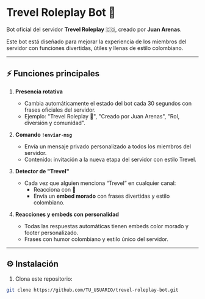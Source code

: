 # Trevel Roleplay Bot 💜

Bot oficial del servidor **Trevel Roleplay** 🇨🇴, creado por **Juan Arenas**.

Este bot está diseñado para mejorar la experiencia de los miembros del servidor con funciones divertidas, útiles y llenas de estilo colombiano.

---

## ⚡ Funciones principales

1. **Presencia rotativa**  
   - Cambia automáticamente el estado del bot cada 30 segundos con frases oficiales del servidor.  
   - Ejemplo: "Trevel Roleplay 💜", "Creado por Juan Arenas", "Rol, diversión y comunidad".

2. **Comando `!enviar-msg`**  
   - Envía un mensaje privado personalizado a todos los miembros del servidor.  
   - Contenido: invitación a la nueva etapa del servidor con estilo Trevel.

3. **Detector de "Trevel"**  
   - Cada vez que alguien menciona “Trevel” en cualquier canal:
     - Reacciona con 💜  
     - Envía un **embed morado** con frases divertidas y estilo colombiano.

4. **Reacciones y embeds con personalidad**  
   - Todas las respuestas automáticas tienen embeds color morado y footer personalizado.  
   - Frases con humor colombiano y estilo único del servidor.

---

## ⚙️ Instalación

1. Clona este repositorio:

```bash
git clone https://github.com/TU_USUARIO/trevel-roleplay-bot.git
